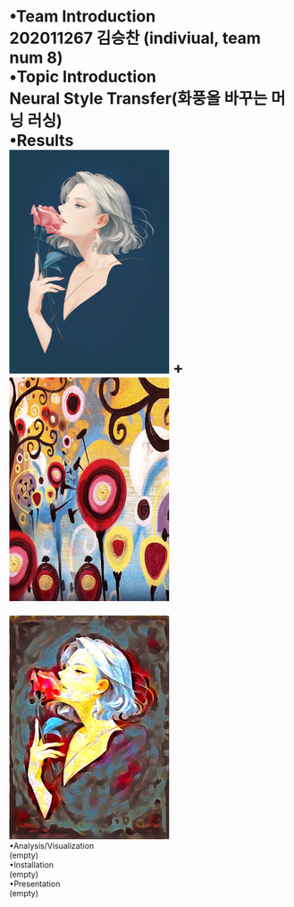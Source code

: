 •Team Introduction<br>
202011267 김승찬 (indiviual, team num 8)<br>
•Topic Introduction<br>
Neural Style Transfer(화풍을 바꾸는 머닝 러싱)<br>
•Results<br>
<img src="/output/combined_a01_candy height 50~1200/a01.jpg"  width="286" height="400">
+
<img src="/output/combined_a01_candy height 50~1200/candy.jpg"  width="286" height="400">
=
<img src="/output/combined_a01_candy height 50~1200/a01_candy_o_lbfgs_i_content_h_1200_m_vgg19_cw_100000.0_sw_30000.0_tv_1.0.jpg"  width="286" height="400">
<br>
•Analysis/Visualization<br>
(empty)<br>
•Installation<br>
(empty)<br>
•Presentation<br>
(empty)<br>
